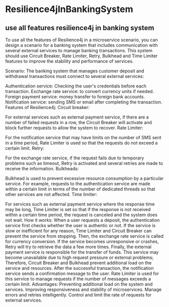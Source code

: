 # Resilience4jInBankingSystem
use all features resilience4j in banking system
---------------------------------------------------------
To use all the features of Resilience4j in a microservice scenario, you can design a scenario for a banking system that includes communication with several external services to manage banking transactions. This system should use Circuit Breaker, Rate Limiter, Retry, Bulkhead and Time Limiter features to improve the stability and performance of services.

Scenario:
The banking system that manages customer deposit and withdrawal transactions must connect to several external services:

Authentication service: Checking the user's credentials before each transaction.
Exchange rate service: to convert currency units if needed.
Foreign payment service: money transfer to foreign bank accounts.
Notification service: sending SMS or email after completing the transaction.
Features of Resilience4j:
Circuit breaker:

For external services such as external payment service, if there are a number of failed requests in a row, the Circuit Breaker will activate and block further requests to allow the system to recover.
Rate Limiter:

For the notification service that may have limits on the number of SMS sent in a time period, Rate Limiter is used so that the requests do not exceed a certain limit.
Retry:

For the exchange rate service, if the request fails due to temporary problems such as timeout, Retry is activated and several retries are made to receive the information.
Bulkheads:

Bulkhead is used to prevent excessive resource consumption by a particular service. For example, requests to the authentication service are made within a certain limit in terms of the number of dedicated threads so that other services are not affected.
Time limiter:

For services such as external payment service where the response time may be long, Time Limiter is set so that if the response is not received within a certain time period, the request is canceled and the system does not wait.
How it works:
When a user requests a deposit, the authentication service first checks whether the user is authentic or not. If the service is slow or inefficient for any reason, Time Limiter and Circuit Breaker can prevent the service from stopping.
Then, the exchange rate service is called for currency conversion. If the service becomes unresponsive or crashes, Retry will try to retrieve the data a few more times.
Finally, the external payment service is responsible for the transfer of funds. This service may become unavailable due to high request pressure or external problems; Therefore, Circuit Breaker and Bulkhead prevent additional load on the service and resources.
After the successful transaction, the notification service sends a confirmation message to the user. Rate Limiter is used for this service to manage requests if the number of messages exceeds a certain limit.
Advantages:
Preventing additional load on the system and services.
Improving responsiveness and stability of microservices.
Manage errors and retries intelligently.
Control and limit the rate of requests for external services.
